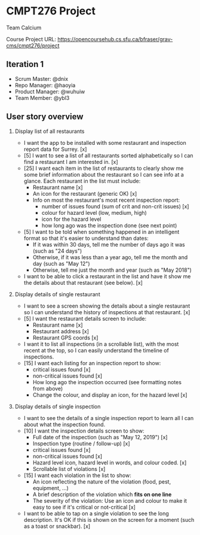 # CMPT276 Project

Team Calcium

Course Project URL: https://opencoursehub.cs.sfu.ca/bfraser/grav-cms/cmpt276/project

## Iteration 1

* Scrum Master: @dnix
* Repo Manager: @haoyia
* Product Manager: @wuhuiw
* Team Member: @ybl3

## User story overview

1. Display list of all restaurants

    * I want the app to be installed with some restaurant and inspection report data for Surrey. [x]
    * [5] I want to see a list of all restaurants sorted alphabetically so I can find a restaurant I am interested in. [x]
    * [25] I want each item in the list of restaurants to clearly show me some brief information about the restaurant so I can see info at a glance.
    Each restaurant in the list must include:
        * Restaurant name [x]
        * An icon for the restaurant (generic OK) [x]
        * Info on most the restaurant's most recent inspection report:
            * number of issues found (sum of crit and non-crit issues) [x]
            * colour for hazard level (low, medium, high)
            * icon for the hazard level
            * how long ago was the inspection done (see next point)
    * [5] I want to be told when something happened in an intelligent format so that it's easier to understand than dates:
        * If it was within 30 days, tell me the number of days ago it was (such as "24 days")
        * Otherwise, if it was less than a year ago, tell me the month and day (such as "May 12")
        * Otherwise, tell me just the month and year (such as "May 2018")
    * I want to be able to click a restaurant in the list and have it show me the details about that restaurant (see below). [x]

2. Display details of single restaurant

    * I want to see a screen showing the details about a single restaurant so I can understand the history of inspections at that restaurant. [x]
    * [5] I want the restaurant details screen to include:
        * Restaurant name [x]
        * Restaurant address [x]
        * Restaurant GPS coords [x]
    * I want it to list all inspections (in a scrollable list), with the most recent at the top, so I can easily understand the timeline of inspections.
    * [15] I want each listing for an inspection report to show:
        * critical issues found [x]
        * non-critical issues found [x]
        * How long ago the inspection occurred (see formatting notes from above)
        * Change the colour, and display an icon, for the hazard level [x]

3. Display details of single inspection

    * I want to see the details of a single inspection report to learn all I can about what the inspection found.
    * [10] I want the inspection details screen to show:
        * Full date of the inspection (such as "May 12, 2019") [x]
        * Inspection type (routine / follow-up) [x]
        * critical issues found [x]
        * non-critical issues found [x]
        * Hazard level icon, hazard level in words, and colour coded. [x]
        * Scrollable list of violations [x]
    * [15] I want each violation in the list to show:
        * An icon reflecting the nature of the violation (food, pest, equipment, ...)
        * A brief description of the violation which **fits on one line**
        * The severity of the violation: Use an icon and colour to make it easy to see if it's critical or not-critical [x]
    * I want to be able to tap on a single violation to see the long description. It's OK if this is shown on the screen for a moment (such as a toast or snackbar). [x]
